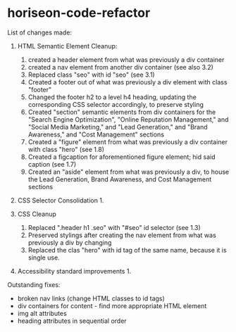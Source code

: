 # horiseon-code-refactor

List of changes made:
1. HTML Semantic Element Cleanup:
    1. created a header element from what was previously a div container
    2. created a nav element from another div container (see also 3.2)
    3. Replaced class "seo" with id "seo" (see 3.1)
    4. Created a footer out of what was previously a div element with class "footer"
    5. Changed the footer h2 to a level h4 heading, updating the corresponding CSS selector accordingly, to preserve styling
    6. Created "section" semantic elements from div containers for the "Search Engine Optimization", "Online Reputation Management," and "Social Media Marketing," and "Lead Generation," and "Brand Awareness," and "Cost Management" sections
    7. Created a "figure" element from what was previously a div container with class "hero" (see 1.8)
    8. Created a figcaption for aforementioned figure element; hid said caption (see 1.7)
    9. Created an "aside" element from what was previously a div, to house the Lead Generation, Brand Awareness, and Cost Management sections


2. CSS Selector Consolidation
    1. 


3. CSS Cleanup
    1. Replaced ".header h1 .seo" with "#seo" id selector (see 1.3)
    2. Preserved stylings after creating the nav element from what was previously a div by changing 
    3. Replaced the clas "hero" with id tag of the same name, because it is single use.

4. Accessibility standard improvements
    1.  

Outstanding fixes:
- broken nav links (change HTML classes to id tags)
- div containers for content - find more appropriate HTML element
- img alt attributes
- heading attributes in sequential order